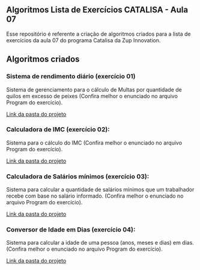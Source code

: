 ## Algoritmos Lista de Exercícios CATALISA - Aula 07

Esse repositório é referente a criação de algoritmos criados para a lista de exercícios da aula 07 do programa Catalisa da Zup Innovation.

## Algoritmos criados

### Sistema de rendimento diário (exercício 01)

Sistema de gerenciamento para o cálculo de Multas por quantidade de quilos em excesso de peixes (Confira melhor o enunciado no arquivo Program do exercício).

[Link da pasta do projeto](https://github.com/joaocruzzup/exerc-aula07/tree/main/src/exercicio01)

### Calculadora de IMC (exercício 02): 

Sistema para o cálculo do IMC (Confira melhor o enunciado no arquivo Program do exercício).

[Link da pasta do projeto](https://github.com/joaocruzzup/exerc-aula07/tree/main/src/exercicio02)

### Calculadora de Salários mínimos (exercício 03):

Sistema para calcular a quantidade de salários mínimos que um trabalhador recebe com base no salário informado. (Confira melhor o enunciado no arquivo Program do exercício).

[Link da pasta do projeto](https://github.com/joaocruzzup/exerc-aula07/tree/main/src/exercicio03)

### Conversor de Idade em Dias (exercício 04):

Sistema para calcular a idade de uma pessoa (anos, meses e dias) em dias. (Confira melhor o enunciado no arquivo Program do exercício).

[Link da pasta do projeto](https://github.com/joaocruzzup/exerc-aula07/tree/main/src/exercicio04)
